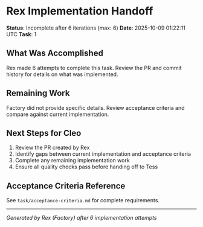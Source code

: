 # Rex Implementation Handoff

**Status**: Incomplete after 6 iterations (max: 6)
**Date**: 2025-10-09 01:22:11 UTC
**Task**: 1

## What Was Accomplished

Rex made 6 attempts to complete this task. Review the PR and commit history for details on what was implemented.

## Remaining Work

Factory did not provide specific details. Review acceptance criteria and compare against current implementation.

## Next Steps for Cleo

1. Review the PR created by Rex
2. Identify gaps between current implementation and acceptance criteria
3. Complete any remaining implementation work
4. Ensure all quality checks pass before handing off to Tess

## Acceptance Criteria Reference

See `task/acceptance-criteria.md` for complete requirements.

---
*Generated by Rex (Factory) after 6 implementation attempts*
